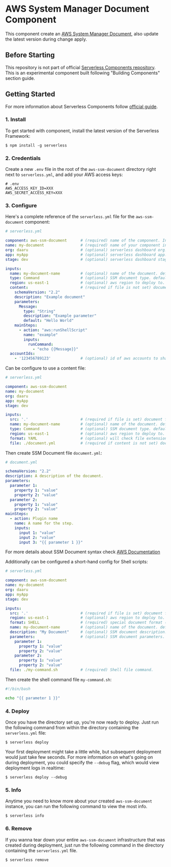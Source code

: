 # AWS System Manager Document Component 

This component create an [AWS System Manager Document](https://docs.aws.amazon.com/systems-manager/latest/userguide/sysman-ssm-docs.html),
also update the latest version during change apply.

## Before Starting

This repository is not part of official [Serverless Components repository](https://github.com/serverless/components).
This is an experimental component built following "Building Components" section guide.

## Getting Started

For more information about Serverless Components follow [official guide](https://github.com/serverless/components).

### 1. Install

To get started with component, install the latest version of the Serverless Framework:

```
$ npm install -g serverless
```

### 2. Credentials

Create a new `.env` file in the root of the `aws-ssm-document` directory right next to `serverless.yml`, and add your AWS access keys:

```
# .env
AWS_ACCESS_KEY_ID=XXX
AWS_SECRET_ACCESS_KEY=XXX
```

### 3. Configure

Here's a complete reference of the `serverless.yml` file for the `aws-ssm-document` component:

```yml
# serverless.yml

component: aws-ssm-document      # (required) name of the component. In that case, it's aws-ssm-document.
name: my-document                # (required) name of your component instance.
org: daaru                       # (optional) serverless dashboard org. default is the first org you created during signup.
app: myApp                       # (optional) serverless dashboard app. default is the same as the name property.
stage: dev                       # (optional) serverless dashboard stage. default is dev.

inputs:
  name: my-document-name         # (optional) name of the document. default is auto-generated prepending stage name.
  type: Command                  # (optional) SSM document type. default it "Command".
  region: us-east-1              # (optional) aws region to deploy to. default is us-east-1.
  content:                       # (required if file is not set) document content.
    schemaVersion: "2.2"
    description: "Example document"
    parameters:
      Message:
        type: "String"
        description: "Example parameter"
        default: "Hello World"
    mainSteps:
      - action: "aws:runShellScript"
        name: "example"
        inputs:
          runCommand:
            - "echo {{Message}}"
  accountIds:
    - '123456789123'             # (optional) id of aws accounts to share document to
```

Can be configure to use a content file:

```yml
# serverless.yml

component: aws-ssm-document
name: my-document
org: daaru
app: myApp
stage: dev

inputs:
  src: '.'                       # (required if file is set) document file directory.
  name: my-document-name         # (optional) name of the document. default is auto-generated prepending stage name.
  type: Command                  # (optional) SSM document type. default it "Command".
  region: us-east-1              # (optional) aws region to deploy to. default is us-east-1.
  format: YAML                   # (optional) will check file extension (.json|.yml|.yaml|.txt|.text).
  file: ./document.yml           # (required if content is not set) document file content.
```

Then create SSM Document file `document.yml`:

```yml
# document.yml

schemaVersion: "2.2"
description: A description of the document.
parameters:
  parameter 1:
    property 1: "value"
    property 2: "value"
  parameter 2:
    property 1: "value"
    property 2: "value"
mainSteps:
  - action: Plugin name
    name: A name for the step.
    inputs:
      input 1: "value"
      input 2: "value"
      input 3: "{{ parameter 1 }}"
```
For more details about SSM Document syntax check [AWS Documentation](https://docs.aws.amazon.com/systems-manager/latest/userguide/sysman-doc-syntax.html)

Additionally can be configured a short-hand config for Shell scripts:

```yml
# serverless.yml

component: aws-ssm-document
name: my-document
org: daaru
app: myApp
stage: dev

inputs:
  src: '.'                       # (required if file is set) document file directory.
  region: us-east-1              # (optional) aws region to deploy to. default is us-east-1.
  format: SHELL                  # (required) special document format (not a real SSM Document format, will be use JSON).
  name: my-document-name         # (optional) name of the document. default is auto-generated prepending stage name.
  description: "My Document"     # (optional) SSM document description. will be set into document definition.
  parameters:                    # (optional) SSM document parameters. will be set into document definition.
    parameter 1:
      property 1: "value"
      property 2: "value"
    parameter 2:
      property 1: "value"
      property 2: "value"
  file: ./my-command.sh          # (required) Shell file command.
```

Then create the shell command file `my-command.sh`:

```bash
#!/bin/bash

echo "{{ parameter 1 }}"
```

### 4. Deploy

Once you have the directory set up, you're now ready to deploy. Just run the following command from within the directory containing the `serverless.yml` file:

```
$ serverless deploy
```

Your first deployment might take a little while, but subsequent deployment would just take few seconds. For more information on what's going on during deployment, you could specify the `--debug` flag, which would view deployment logs in realtime:

```
$ serverless deploy --debug
```

### 5. Info

Anytime you need to know more about your created `aws-ssm-document` instance, you can run the following command to view the most info. 

```
$ serverless info
```

### 6. Remove

If you wanna tear down your entire `aws-ssm-document` infrastructure that was created during deployment, just run the following command in the directory containing the `serverless.yml` file. 
```
$ serverless remove
```
